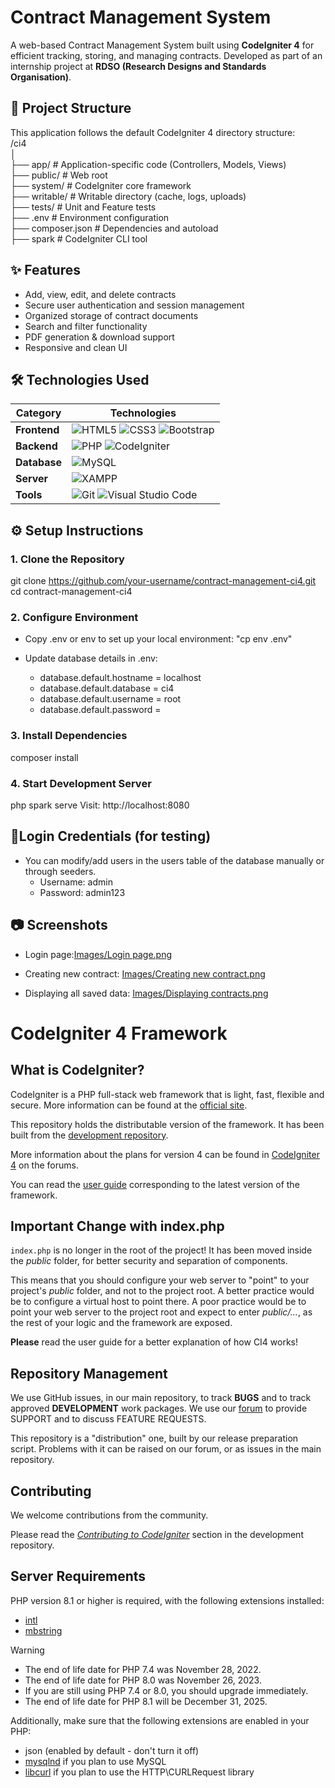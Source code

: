 # Contract Management System 

A web-based Contract Management System built using **CodeIgniter 4** for efficient tracking, storing, and managing contracts. Developed as part of an internship project at **RDSO (Research Designs and Standards Organisation)**.

## 📁 Project Structure

This application follows the default CodeIgniter 4 directory structure: <br>
/ci4 <br>
│ <br>
├── app/ # Application-specific code (Controllers, Models, Views) <br>
├── public/ # Web root                                            <br>
├── system/ # CodeIgniter core framework                          <br>
├── writable/ # Writable directory (cache, logs, uploads)         <br>
├── tests/ # Unit and Feature tests                               <br>
├── .env # Environment configuration                              <br>
├── composer.json # Dependencies and autoload                     <br>
├── spark # CodeIgniter CLI tool                                  <br>


## ✨ Features

- Add, view, edit, and delete contracts
- Secure user authentication and session management
- Organized storage of contract documents
- Search and filter functionality
- PDF generation & download support
- Responsive and clean UI

## 🛠️ Technologies Used

| **Category**       | **Technologies**                                                                                                                                                                                                                         |
|--------------------|------------------------------------------------------------------------------------------------------------------------------------------------------------------------------------------------------------------------------------------|
| **Frontend**        | ![HTML5](https://img.shields.io/badge/html5-%23E34F26.svg?style=for-the-badge&logo=html5&logoColor=white) ![CSS3](https://img.shields.io/badge/css3-%231572B6.svg?style=for-the-badge&logo=css3&logoColor=white) ![Bootstrap](https://img.shields.io/badge/Bootstrap-563D7C?style=for-the-badge&logo=bootstrap&logoColor=white) |
| **Backend**         | ![PHP](https://img.shields.io/badge/PHP-777BB4?style=for-the-badge&logo=php&logoColor=white) ![CodeIgniter](https://img.shields.io/badge/CodeIgniter-EE4623?style=for-the-badge&logo=codeigniter&logoColor=white)                       |
| **Database**        | ![MySQL](https://img.shields.io/badge/MySQL-005C84?style=for-the-badge&logo=mysql&logoColor=white)                                                                                                                                       |
| **Server**          | ![XAMPP](https://img.shields.io/badge/XAMPP-FB7A24?style=for-the-badge&logo=xampp&logoColor=white)                                                                                                                                       |
| **Tools**           | ![Git](https://img.shields.io/badge/Git-F05032?style=for-the-badge&logo=git&logoColor=white) ![Visual Studio Code](https://img.shields.io/badge/VS_Code-007ACC?style=for-the-badge&logo=visual-studio-code&logoColor=white)             |


## ⚙️ Setup Instructions

### 1. Clone the Repository

git clone https://github.com/your-username/contract-management-ci4.git
cd contract-management-ci4

### 2. Configure Environment
- Copy .env or env to set up your local environment: "cp env .env"<br>

- Update database details in .env:<br>
  - database.default.hostname = localhost<br>
  - database.default.database = ci4<br>
  - database.default.username = root<br>
  - database.default.password =<br>

### 3. Install Dependencies
composer install

### 4. Start Development Server
php spark serve
Visit: http://localhost:8080 


## 🔐Login Credentials (for testing)
- You can modify/add users in the users table of the database manually or through seeders.<br>
  - Username: admin
  - Password: admin123

## 📷 Screenshots

- Login page:[Images/Login page.png](https://github.com/levo2feb/Contract-Management-System/blob/main/Images/Login%20page.png)
  
- Creating new contract:
[Images/Creating new contract.png](https://github.com/levo2feb/Contract-Management-System/blob/main/Images/Creating%20new%20contract.png)


- Displaying all saved data:
[Images/Displaying  contracts.png](https://github.com/levo2feb/Contract-Management-System/blob/main/Images/Displaying%20%20contracts.png)



# CodeIgniter 4 Framework

## What is CodeIgniter?

CodeIgniter is a PHP full-stack web framework that is light, fast, flexible and secure.
More information can be found at the [official site](https://codeigniter.com).

This repository holds the distributable version of the framework.
It has been built from the
[development repository](https://github.com/codeigniter4/CodeIgniter4).

More information about the plans for version 4 can be found in [CodeIgniter 4](https://forum.codeigniter.com/forumdisplay.php?fid=28) on the forums.

You can read the [user guide](https://codeigniter.com/user_guide/)
corresponding to the latest version of the framework.

## Important Change with index.php

`index.php` is no longer in the root of the project! It has been moved inside the *public* folder,
for better security and separation of components.

This means that you should configure your web server to "point" to your project's *public* folder, and
not to the project root. A better practice would be to configure a virtual host to point there. A poor practice would be to point your web server to the project root and expect to enter *public/...*, as the rest of your logic and the
framework are exposed.

**Please** read the user guide for a better explanation of how CI4 works!

## Repository Management

We use GitHub issues, in our main repository, to track **BUGS** and to track approved **DEVELOPMENT** work packages.
We use our [forum](http://forum.codeigniter.com) to provide SUPPORT and to discuss
FEATURE REQUESTS.

This repository is a "distribution" one, built by our release preparation script.
Problems with it can be raised on our forum, or as issues in the main repository.

## Contributing

We welcome contributions from the community.

Please read the [*Contributing to CodeIgniter*](https://github.com/codeigniter4/CodeIgniter4/blob/develop/CONTRIBUTING.md) section in the development repository.

## Server Requirements

PHP version 8.1 or higher is required, with the following extensions installed:

- [intl](http://php.net/manual/en/intl.requirements.php)
- [mbstring](http://php.net/manual/en/mbstring.installation.php)

> [!WARNING]
> - The end of life date for PHP 7.4 was November 28, 2022.
> - The end of life date for PHP 8.0 was November 26, 2023.
> - If you are still using PHP 7.4 or 8.0, you should upgrade immediately.
> - The end of life date for PHP 8.1 will be December 31, 2025.

Additionally, make sure that the following extensions are enabled in your PHP:

- json (enabled by default - don't turn it off)
- [mysqlnd](http://php.net/manual/en/mysqlnd.install.php) if you plan to use MySQL
- [libcurl](http://php.net/manual/en/curl.requirements.php) if you plan to use the HTTP\CURLRequest library
